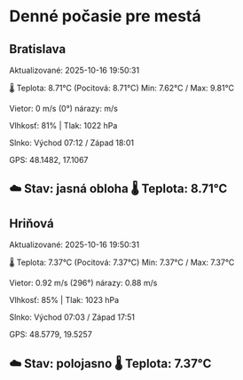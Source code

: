 ﻿# Denné počasie pre mestá

## Bratislava
Aktualizované: 2025-10-16 19:50:31

🌡️ Teplota: 8.71°C 
(Pocitová: 8.71°C)
Min: 7.62°C / Max: 9.81°C

Vietor: 0 m/s    (0°) 
nárazy:  m/s

Vlhkosť: 81% | Tlak: 1022 hPa

Slnko: Východ 07:12 / Západ 18:01

GPS: 48.1482, 17.1067

☁️ Stav: jasná obloha        🌡️ Teplota: 8.71°C
---

## Hriňová
Aktualizované: 2025-10-16 19:50:31

🌡️ Teplota: 7.37°C 
(Pocitová: 7.37°C)
Min: 7.37°C / Max: 7.37°C

Vietor: 0.92 m/s (296°)
nárazy: 0.88 m/s

Vlhkosť: 85% | Tlak: 1023 hPa

Slnko: Východ 07:03 / Západ 17:51

GPS: 48.5779, 19.5257

☁️ Stav: polojasno        🌡️ Teplota: 7.37°C
---
